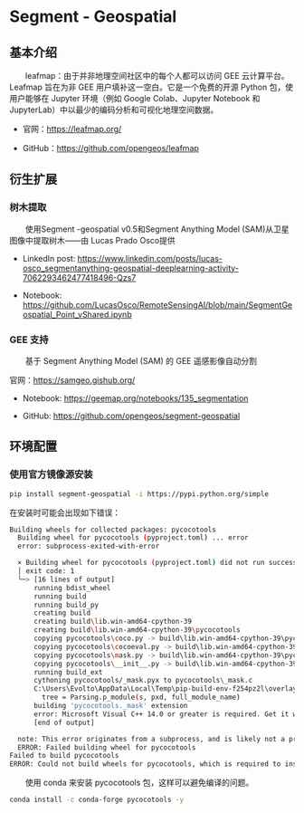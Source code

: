 # Segment - Geospatial



## 基本介绍

&emsp;&emsp;leafmap：由于并非地理空间社区中的每个人都可以访问 GEE 云计算平台。Leafmap 旨在为非 GEE 用户填补这一空白。它是一个免费的开源 Python 包，使用户能够在 Jupyter 环境（例如 Google Colab、Jupyter Notebook 和 JupyterLab）中以最少的编码分析和可视化地理空间数据。

- 官网：https://leafmap.org/

- GitHub：https://github.com/opengeos/leafmap



## 衍生扩展

### 树木提取

&emsp;&emsp;使用Segment -geospatial v0.5和Segment Anything Model (SAM)从卫星图像中提取树木——由 Lucas Prado Osco提供

- LinkedIn post: https://www.linkedin.com/posts/lucas-osco_segmentanything-geospatial-deeplearning-activity-7062293462477418496-Qzs7

- Notebook: https://github.com/LucasOsco/RemoteSensingAI/blob/main/SegmentGeospatial_Point_vShared.ipynb





### GEE 支持

&emsp;&emsp;基于 Segment Anything Model (SAM) 的 GEE 遥感影像自动分割

官网：https://samgeo.gishub.org/

- Notebook: https://geemap.org/notebooks/135_segmentation

- GitHub: https://github.com/opengeos/segment-geospatial



## 环境配置

### 使用官方镜像源安装

```sh
pip install segment-geospatial -i https://pypi.python.org/simple
```

在安装时可能会出现如下错误：

```sh
Building wheels for collected packages: pycocotools
  Building wheel for pycocotools (pyproject.toml) ... error
  error: subprocess-exited-with-error

  × Building wheel for pycocotools (pyproject.toml) did not run successfully.
  │ exit code: 1
  ╰─> [16 lines of output]
      running bdist_wheel
      running build
      running build_py
      creating build
      creating build\lib.win-amd64-cpython-39
      creating build\lib.win-amd64-cpython-39\pycocotools
      copying pycocotools\coco.py -> build\lib.win-amd64-cpython-39\pycocotools       
      copying pycocotools\cocoeval.py -> build\lib.win-amd64-cpython-39\pycocotools   
      copying pycocotools\mask.py -> build\lib.win-amd64-cpython-39\pycocotools       
      copying pycocotools\__init__.py -> build\lib.win-amd64-cpython-39\pycocotools   
      running build_ext
      cythoning pycocotools/_mask.pyx to pycocotools\_mask.c
      C:\Users\Evolto\AppData\Local\Temp\pip-build-env-f254pz2l\overlay\Lib\site-packages\Cython\Compiler\Main.py:369: FutureWarning: Cython directive 'language_level' not set, using 2 for now (Py2). This will change in a later release! File: C:\Users\Evolto\AppData\Local\Temp\pip-install-upx_j1d1\pycocotools_367defad2a9241128b6de8f51e718eaf\pycocotools\_mask.pyx
        tree = Parsing.p_module(s, pxd, full_module_name)
      building 'pycocotools._mask' extension
      error: Microsoft Visual C++ 14.0 or greater is required. Get it with "Microsoft C++ Build Tools": https://visualstudio.microsoft.com/visual-cpp-build-tools/
      [end of output]

  note: This error originates from a subprocess, and is likely not a problem with pip.
  ERROR: Failed building wheel for pycocotools
Failed to build pycocotools
ERROR: Could not build wheels for pycocotools, which is required to install pyproject.toml-based projects
```

&emsp;&emsp;使用 conda 来安装 pycocotools 包，这样可以避免编译的问题。

```sh
conda install -c conda-forge pycocotools -y
```

